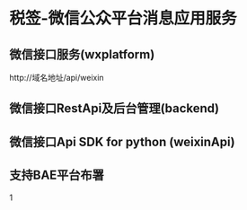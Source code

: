   
税签-微信公众平台消息应用服务
=========================

## 微信接口服务(wxplatform)

   http://域名地址/api/weixin


## 微信接口RestApi及后台管理(backend)


## 微信接口Api SDK for python (weixinApi)
  
  
## 支持BAE平台布署

1


 
